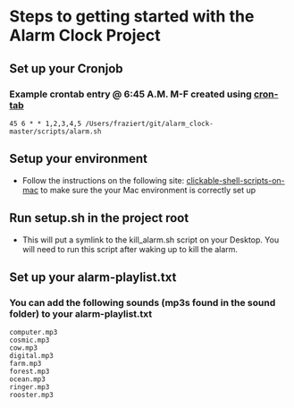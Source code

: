 # Steps to getting started with the Alarm Clock Project

## Set up your Cronjob 

### Example crontab entry @ 6:45 A.M. M-F created using [cron-tab](http://www.corntab.com/pages/crontab-gui)

```
45 6 * * 1,2,3,4,5 /Users/fraziert/git/alarm_clock-master/scripts/alarm.sh
```

## Setup your environment 

* Follow the instructions on the following site: [clickable-shell-scripts-on-mac](http://stackoverflow.com/questions/5125907/how-to-run-a-shell-script-in-os-x-by-double-clicking) to make sure the your Mac environment is correctly set up

## Run setup.sh in the project root 

* This will put a symlink to the kill_alarm.sh script on your Desktop.  You will need to run this script after waking up to kill the alarm.

## Set up your alarm-playlist.txt

### You can add the following sounds (mp3s found in the sound folder) to your alarm-playlist.txt

```
computer.mp3
cosmic.mp3
cow.mp3
digital.mp3
farm.mp3
forest.mp3
ocean.mp3
ringer.mp3
rooster.mp3
```
